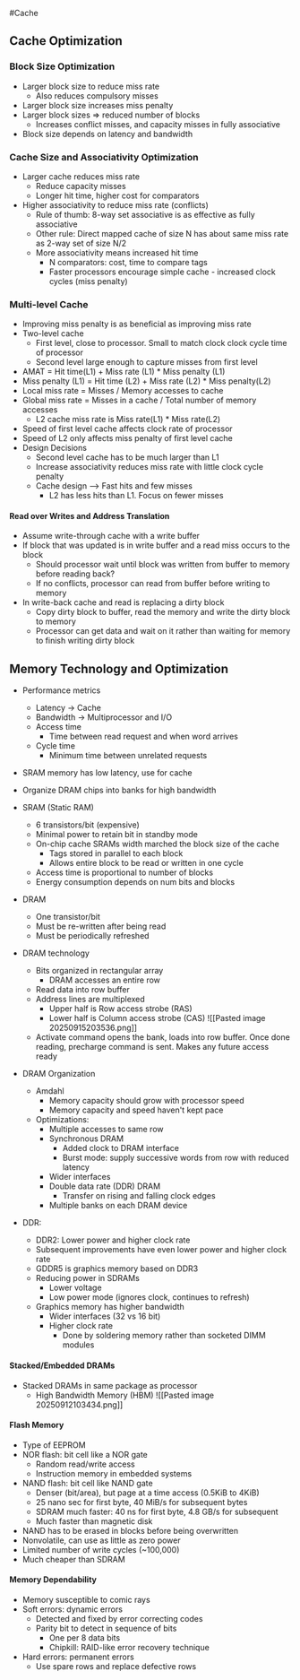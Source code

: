 #Cache
## Cache Optimization

### Block Size Optimization

- Larger block size to reduce miss rate
	- Also reduces compulsory misses
- Larger block size increases miss penalty
- Larger block sizes => reduced number of blocks
	- Increases conflict misses, and capacity misses in fully associative
- Block size depends on latency and bandwidth

### Cache Size and Associativity Optimization

- Larger cache reduces miss rate
	- Reduce capacity misses
	- Longer hit time, higher cost for comparators
- Higher associativity to reduce miss rate (conflicts)
	- Rule of thumb: 8-way set associative is as effective as fully associative
	- Other rule: Direct mapped cache of size N has about same miss rate as 2-way set of size N/2
	- More associativity means increased hit time
		- N comparators: cost, time to compare tags
		- Faster processors encourage simple cache - increased clock cycles (miss penalty)

### Multi-level Cache

- Improving miss penalty is as beneficial as improving miss rate
- Two-level cache
	- First level, close to processor. Small to match clock clock cycle time of processor
	- Second level large enough to capture misses from first level
- AMAT = Hit time(L1) + Miss rate (L1) * Miss penalty (L1)
- Miss penalty (L1) = Hit time (L2) + Miss rate (L2) * Miss penalty(L2)
- Local miss rate = Misses / Memory accesses to cache
- Global miss rate = Misses in a cache / Total number of memory accesses
	- L2 cache miss rate is Miss rate(L1) * Miss rate(L2)
- Speed of first level cache affects clock rate of processor
- Speed of L2 only affects miss penalty of first level cache
- Design Decisions
	- Second level cache has to be much larger than L1
	- Increase associativity reduces miss rate with little clock cycle penalty
	- Cache design --> Fast hits and few misses
		- L2 has less hits than L1. Focus on fewer misses

#### Read over Writes and Address Translation

- Assume write-through cache with a write buffer
- If block that was updated is in write buffer and a read miss occurs to the block
	- Should processor wait until block was written from buffer to memory before reading back?
	- If no conflicts, processor can read from buffer before writing to memory
- In write-back cache and read is replacing a dirty block
	- Copy dirty block to buffer, read the memory and write the dirty block to memory
	- Processor can get data and wait on it rather than waiting for memory to finish writing dirty block

## Memory Technology and Optimization

- Performance metrics
	- Latency -> Cache
	- Bandwidth -> Multiprocessor and I/O
	- Access time
		- Time between read request and when word arrives
	- Cycle time
		- Minimum time between unrelated requests
- SRAM memory has low latency, use for cache
- Organize DRAM chips into banks for high bandwidth

- SRAM (Static RAM)
	- 6 transistors/bit (expensive)
	- Minimal power to retain bit in standby mode
	- On-chip cache SRAMs width marched the block size of the cache
		- Tags stored in parallel to each block
		- Allows entire block to be read or written in one cycle
	- Access time is proportional to number of blocks
	- Energy consumption depends on num bits and blocks
- DRAM
	- One transistor/bit
	- Must be re-written after being read
	- Must be periodically refreshed
- DRAM technology
	- Bits organized in rectangular array
		- DRAM accesses an entire row
	- Read data into row buffer
	- Address lines are multiplexed
		- Upper half is Row access strobe (RAS)
		- Lower half is Column access strobe (CAS)
		![[Pasted image 20250915203536.png]]
	- Activate command opens the bank, loads into row buffer. Once done reading, precharge command is sent. Makes any future access ready
- DRAM Organization
	- Amdahl
		- Memory capacity should grow with processor speed
		- Memory capacity and speed haven't kept pace
	- Optimizations:
		- Multiple accesses to same row
		- Synchronous DRAM
			- Added clock to DRAM interface
			- Burst mode: supply successive words from row with reduced latency
		- Wider interfaces
		- Double data rate (DDR) DRAM
			- Transfer on rising and falling clock edges
		- Multiple banks on each DRAM device
- DDR:
	- DDR2: Lower power and higher clock rate
	- Subsequent improvements have even lower power and higher clock rate
	- GDDR5 is graphics memory based on DDR3
	- Reducing power in SDRAMs
		- Lower voltage
		- Low power mode (ignores clock, continues to refresh)
	- Graphics memory has higher bandwidth
		- Wider interfaces (32 vs 16 bit)
		- Higher clock rate
			- Done by soldering memory rather than socketed DIMM modules

#### Stacked/Embedded DRAMs

- Stacked DRAMs in same package as processor
	- High Bandwidth Memory (HBM)
	![[Pasted image 20250912103434.png]]

#### Flash Memory

- Type of EEPROM
- NOR flash: bit cell like a NOR gate
	- Random read/write access
	- Instruction memory in embedded systems
- NAND flash: bit cell like NAND gate
	- Denser (bit/area), but page at a time access (0.5KiB to 4KiB)
	- 25 nano sec for first byte, 40 MiB/s for subsequent bytes
	- SDRAM much faster: 40 ns for first byte, 4.8 GB/s for subsequent
	- Much faster than magnetic disk
- NAND has to be erased in blocks before being overwritten
- Nonvolatile, can use as little as zero power
- Limited number of write cycles (~100,000)
- Much cheaper than SDRAM

#### Memory Dependability

- Memory susceptible to comic rays
- Soft errors: dynamic errors
	- Detected and fixed by error correcting codes
	- Parity bit to detect in sequence of bits
		- One per 8 data bits
		- Chipkill: RAID-like error recovery technique
- Hard errors: permanent errors
	- Use spare rows and replace defective rows
